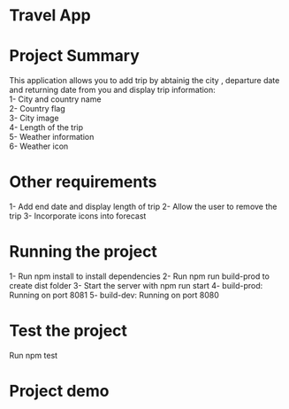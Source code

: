 # Travel App 

# Project Summary
 This application allows you to add trip by abtainig the city , departure date and returning date from you and display trip information:<br>
 1- City and country name<br>
 2- Country flag<br>
 3- City image <br>
 4- Length of the trip <br>
 5- Weather information<br>
 6- Weather icon<br>

 # Other requirements
 1- Add end date and display length of trip
 2- Allow the user to remove the trip
 3- Incorporate icons into forecast

 # Running the project
 1- Run npm install to install dependencies
 2- Run npm run build-prod to create dist folder
 3- Start the server with npm run start
 4- build-prod: Running on port 8081
 5- build-dev: Running on port 8080

 # Test the project
 Run npm test 

 # Project demo 
 


